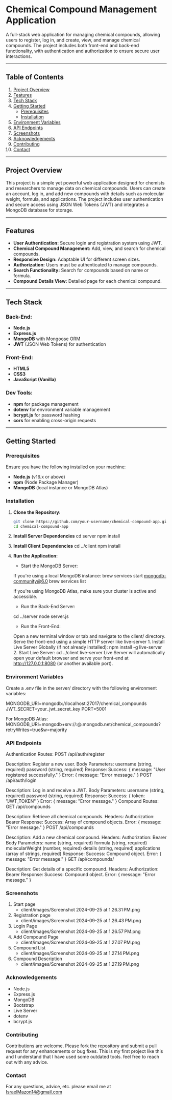 # Chemical Compound Management Application

A full-stack web application for managing chemical compounds, allowing users to register, log in, and create, view, and manage chemical compounds. The project includes both front-end and back-end functionality, with authentication and authorization to ensure secure user interactions.

---

## Table of Contents

1. [Project Overview](#project-overview)
2. [Features](#features)
3. [Tech Stack](#tech-stack)
4. [Getting Started](#getting-started)
    - [Prerequisites](#prerequisites)
    - [Installation](#installation)
5. [Environment Variables](#environment-variables)
6. [API Endpoints](#api-endpoints)
7. [Screenshots](#screenshots)
8. [Acknowledgements](#acknowledgements)
9. [Contributing](#contributing)
10. [Contact](#contact)

---

## Project Overview

This project is a simple yet powerful web application designed for chemists and researchers to manage data on chemical compounds. Users can create an account, log in, and add new compounds with details such as molecular weight, formula, and applications. The project includes user authentication and secure access using JSON Web Tokens (JWT) and integrates a MongoDB database for storage.

---

## Features

- **User Authentication:** Secure login and registration system using JWT.
- **Chemical Compound Management:** Add, view, and search for chemical compounds.
- **Responsive Design:** Adaptable UI for different screen sizes.
- **Authorization:** Users must be authenticated to manage compounds.
- **Search Functionality:** Search for compounds based on name or formula.
- **Compound Details View:** Detailed page for each chemical compound.

---

## Tech Stack

### Back-End:
- **Node.js**
- **Express.js**
- **MongoDB** with Mongoose ORM
- **JWT** (JSON Web Tokens) for authentication

### Front-End:
- **HTML5**
- **CSS3**
- **JavaScript (Vanilla)**

### Dev Tools:
- **npm** for package management
- **dotenv** for environment variable management
- **bcrypt.js** for password hashing
- **cors** for enabling cross-origin requests

---

## Getting Started

### Prerequisites

Ensure you have the following installed on your machine:

- **Node.js** (v16.x or above)
- **npm** (Node Package Manager)
- **MongoDB** (local instance or MongoDB Atlas)

### Installation

1. **Clone the Repository:**

   ```bash
   git clone https://github.com/your-username/chemical-compound-app.git
   cd chemical-compound-app
2. **Install Server Dependencies**
    cd server
    npm install
3. **Install Client Dependencies**
    cd ../client
    npm install
4. **Run the Application:**
    - Start the MongoDB Server:

    If you're using a local MongoDB instance: 
    brew services start mongodb-community@6.0
    brew services list

    If you're using MongoDB Atlas, make sure your cluster is active and accessible.

    - Run the Back-End Server:

    cd ../server
    node server.js

    - Run the Front-End:

    Open a new terminal window or tab and navigate to the client/ directory. Serve the front-end using a simple HTTP server like live-server
        1. Install Live Server Globally (if not already installed):
            npm install -g live-server
        2. Start Live Server:
            cd ../client
            live-server
    Live Server will automatically open your default browser and serve your front-end at http://127.0.0.1:8080 (or another available port).

### Environment Variables

Create a .env file in the server/ directory with the following environment variables:

MONGODB_URI=mongodb://localhost:27017/chemical_compounds
JWT_SECRET=your_jwt_secret_key
PORT=5001

For MongoDB Atlas: MONGODB_URI=mongodb+srv://<username>:<password>@<cluster>.mongodb.net/chemical_compounds?retryWrites=true&w=majority

### API Endpoints
Authentication Routes:
POST /api/auth/register

Description: Register a new user.
Body Parameters:
username (string, required)
password (string, required)
Response:
Success: { message: "User registered successfully." }
Error: { message: "Error message." }
POST /api/auth/login

Description: Log in and receive a JWT.
Body Parameters:
username (string, required)
password (string, required)
Response:
Success: { token: "JWT_TOKEN" }
Error: { message: "Error message." }
Compound Routes:
GET /api/compounds

Description: Retrieve all chemical compounds.
Headers:
Authorization: Bearer <token>
Response:
Success: Array of compound objects.
Error: { message: "Error message." }
POST /api/compounds

Description: Add a new chemical compound.
Headers:
Authorization: Bearer <token>
Body Parameters:
name (string, required)
formula (string, required)
molecularWeight (number, required)
details (string, required)
applications (array of strings, required)
Response:
Success: Compound object.
Error: { message: "Error message." }
GET /api/compounds/

Description: Get details of a specific compound.
Headers:
Authorization: Bearer <token>
Response:
Success: Compound object.
Error: { message: "Error message." }

### Screenshots

1. Start page
   - client/images/Screenshot 2024-09-25 at 1.26.31 PM.png
2. Registration page
    - client/images/Screenshot 2024-09-25 at 1.26.43 PM.png
3. Login Page
    - client/images/Screenshot 2024-09-25 at 1.26.57 PM.png
4. Add Compound Page
    - client/images/Screenshot 2024-09-25 at 1.27.07 PM.png
5. Compound List
    - client/images/Screenshot 2024-09-25 at 1.27.14 PM.png
6. Compound Description
    - client/images/Screenshot 2024-09-25 at 1.27.19 PM.png

### Acknowledgements
- Node.js
- Express.js
- MongoDB
- Bootstrap 
- Live Server
- dotenv
- bcrypt.js

### Contributing 

Contributions are welcome. Please fork the repository and submit a pull request for any enhancements or bug fixes. 
This is my first project like this and I understand that I have used some outdated tools. feel free to reach out with any advice.

### Contact

For any questions, advice, etc. please email me at IsraelMazon14@gmail.com
















